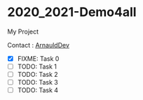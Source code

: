 # 2020_2021-Demo4all

My Project

Contact : [ArnauldDev](biganzol@insa-toulouse.fr)

- [x] FIXME: Task 0
- [ ] TODO: Task 1
- [ ] TODO: Task 2
- [ ] TODO: Task 3
- [ ] TODO: Task 4
